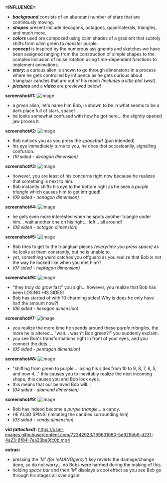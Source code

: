 **=INFLUENCE=**

- _**background**_ consists of an abundant number of stars that are continously moving. 
- _**shapes**_ present include decagons, octagons, quadrilaterals, triangles, and much more.
- _**colors**_ used are composed using calm shades of a gradient that subtely shifts from _alien_ green to _monster_ purple.
- _**concept**_ is inspired by the numerous assignemts and sketches we have been assigned ranging from the construction of simple shapes to the complex inclusion of noise rotation using time-dependant functions to implement animations.
- _**story:**_ a curious alien is shown to go through dimensions in a process where he gets controlled by influence as he gets curious about triangluar candies that are out of his reach _(includes a little plot twist)_.
- _**pictures**_ and a _**video**_ are previewed below!


**screenshot#1:**
![image](https://user-images.githubusercontent.com/72342923/169630446-96f3df05-f1cf-4f11-8fba-da1bd21c06f0.png)
- a _green_ alien, let's name him Bob, is shown to be in what seems to be a dark place full of stars, space!
- he looks somewhat confused with how he got here... the slightly opened jaw proves it.



**screenshot#2:**
![image](https://user-images.githubusercontent.com/72342923/169630492-672f7ab3-8b1e-481a-8b6a-357aed442931.png)
- Bob notices you as you press the _spacebar_! (pun intended)
- his eye immediately turns to you, he does that occasioanlly, signalling confusion.
- _(10 sided - decagon dimension)_


**screenshot#3:**
![image](https://user-images.githubusercontent.com/72342923/169630539-30e39235-866c-4c8d-9e4a-feb620e36aff.png)
- however, you are least of his concerns right now because he realizes that something is next to him.
- Bob instantly shifts his eye to the bottom right as he sees a _purple triangle_ which causes him to get intrigued!
- _(09 sided - nonagon dimension)_


**screenshot#4:**
![image](https://user-images.githubusercontent.com/72342923/169630688-89ed3e55-7ec3-430f-8935-5ec0e768084e.png)
- he gets even more interested when he spots another triangle under him... wait another one on his right... left... all around!
- _(08 sided - octagon dimension)_


**screenshot#5:**
![image](https://user-images.githubusercontent.com/72342923/169630713-71c89f07-6e62-43a4-931c-5ee2fd8a35f2.png)
- Bob tries to get to the triangluar pieces _(everytime you press space)_ as he looks at them constantly, but he is unable to.
- yet, something weird catches you offguard as you realize that Bob is not the way he looked like when you met him?!
- _(07 sided - heptagon dimension)_


**screenshot#6:**
![image](https://user-images.githubusercontent.com/72342923/169630775-ac5b8864-4088-4e7d-ad8d-9b96d11d4156.png)
- "they truly do grow fast" you sigh... however, you realize that Bob has been LOSING HIS SIDES!
- Bob has started of with 10 charming sides! Why is does he only have half the amount now?!
- _(06 sided - hexagon dimension)_


**screenshot#7:**
![image](https://user-images.githubusercontent.com/72342923/169630802-b1a7ebec-9dde-47a0-9ebd-2a78a491f856.png)
- you realize the more time he spends around these _purple triangles_, the more he is altered... "wait... wasn't Bob green?!" you suddenly exclaim.
- you see Bob's transformations right in front of your eyes, and you connect the dots...
- _(05 sided - pentagon dimension)_


**screenshot#8:**
![image](https://user-images.githubusercontent.com/72342923/169630845-152050c2-17d9-4fa8-9d0c-d8a7e7adab40.png)
- "shifting from green to purple... losing his sides from 10 to 9, 8, 7, 6, 5, and now 4..." this causes you to inevitably realize the next incoming shape, this causes you and Bob lock eyes.
- this means that our beloved Bob will...
- _(04 sided - diamond dimension)_

**screenshot#9:**
![image](https://user-images.githubusercontent.com/72342923/169630866-f8da754d-dfac-49de-b7d1-aaba7af22e39.png)
- Bob has indeed become a _purple_ _triangle_... a candy.
- HE ALSO SPINS! (imitating the candies surrounding him)
- _(03 sided - candy dimension)_

**vid _(attached)_:**
https://user-images.githubusercontent.com/72342923/169631080-5e929bb9-d231-4a23-8f84-7ea23ba3fc0b.mp4

**extras:**
- pressing the _'M' (for 'eMANGgercy')_ key reverts the damage/change done, so do not worry... no Bobs were harmed during the making of this.
- holding _space bar_ and then _'M'_ displays a cool effect as you see Bob go through his stages all over again!

